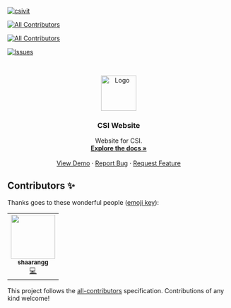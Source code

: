 [![csivit][csivitu-shield]][csivitu-url]
<!-- ALL-CONTRIBUTORS-BADGE:START - Do not remove or modify this section -->
[![All Contributors](https://img.shields.io/badge/all_contributors-1-orange.svg?style=flat-square)](#contributors-)
<!-- ALL-CONTRIBUTORS-BADGE:END -->
<!-- ALL-CONTRIBUTORS-BADGE:START - Do not remove or modify this section -->
[![All Contributors](https://img.shields.io/badge/all_contributors-3-orange.svg?style=flat-square)](#contributors-)
<!-- ALL-CONTRIBUTORS-BADGE:END -->
[![Issues][issues-shield]][issues-url]

<!-- PROJECT LOGO -->
<br />
<p align="center">
  <a href="https://github.com/csivitu">
    <img src="https://csivit.com/images/favicon.png" alt="Logo" width="80">
  </a>

  <h3 align="center">CSI Website</h3>

  <p align="center">
    Website for CSI.
    <br />
    <a href="https://github.com/csivitu/CSIWebsite2.0"><strong>Explore the docs »</strong></a>
    <br />
    <br />
    <a href="https://github.com/csivitu/CSIWebsite2.0">View Demo</a>
    ·
    <a href="https://github.com/csivitu/CSIWebsite2.0/issues">Report Bug</a>
    ·
    <a href="https://github.com/csivitu/CSIWebsite2.0/issues">Request Feature</a>
  </p>
</p>

[csivitu-shield]: https://img.shields.io/badge/csivitu-csivitu-blue
[csivitu-url]: https://csivit.com
[issues-shield]: https://img.shields.io/github/issues/othneildrew/Best-README-Template.svg?style=flat-square
[issues-url]: https://github.com/csivitu/CSIWebsite2.0/issues

## Contributors ✨

Thanks goes to these wonderful people ([emoji key](https://allcontributors.org/docs/en/emoji-key)):

<!-- ALL-CONTRIBUTORS-LIST:START - Do not remove or modify this section -->
<!-- prettier-ignore-start -->
<!-- markdownlint-disable -->
<table>
  <tr>
    <td align="center"><a href="https://github.com/shaarangg"><img src="https://avatars2.githubusercontent.com/u/62327490?v=4" width="100px;" alt=""/><br /><sub><b>shaarangg</b></sub></a><br /><a href="https://github.com/csivitu/CSIWebsite2.0/commits?author=shaarangg" title="Code">💻</a></td>
  </tr>
</table>

<!-- markdownlint-enable -->
<!-- prettier-ignore-end -->
<!-- ALL-CONTRIBUTORS-LIST:END -->

This project follows the [all-contributors](https://github.com/all-contributors/all-contributors) specification. Contributions of any kind welcome!